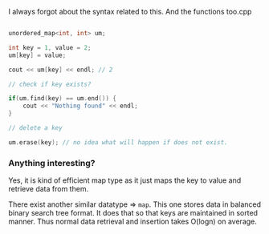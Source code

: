 I always forgot about the syntax related to this. And the functions too.cpp

```cpp

unordered_map<int, int> um;

int key = 1, value = 2;
um[key] = value;

cout << um[key] << endl; // 2

// check if key exists?

if(um.find(key) == um.end()) {
    cout << "Nothing found" << endl;
}

// delete a key

um.erase(key); // no idea what will happen if does not exist.

```



### Anything interesting?

Yes, it is kind of efficient map type as it just maps the key to value and retrieve data from them.

There exist another similar datatype => `map`. This one stores data in balanced binary search tree format. It does that so that keys are maintained in sorted manner. Thus normal data retrieval and insertion takes O(logn) on average.
